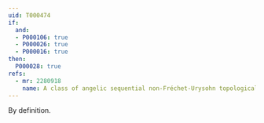 ```yaml
---
uid: T000474
if:
  and:
  - P000106: true
  - P000026: true
  - P000016: true
then:
  P000028: true
refs:
  - mr: 2280918
    name: A class of angelic sequential non-Fréchet-Urysohn topological groups
---
```


By definition.
